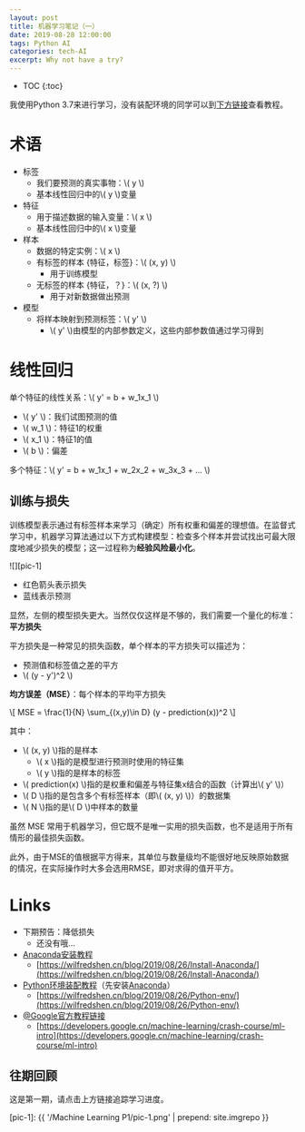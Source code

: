 ```yaml
---
layout: post
title: 机器学习笔记（一）
date: 2019-08-28 12:00:00
tags: Python AI
categories: tech-AI
excerpt: Why not have a try?
---
```


* TOC
{:toc}

我使用Python 3.7来进行学习，没有装配环境的同学可以到[下方链接](#Links)查看教程。

# 术语

- 标签
    - 我们要预测的真实事物：\\( y \\)
    - 基本线性回归中的\\( y \\)变量
- 特征
    - 用于描述数据的输入变量：\\( x \\)
    - 基本线性回归中的\\( x \\)变量
- 样本
    - 数据的特定实例：\\( x \\)
    - 有标签的样本 {特征，标签}：\\( (x, y) \\)
        - 用于训练模型
    - 无标签的样本 {特征，？}：\\( (x, ?) \\)
        - 用于对新数据做出预测
- 模型
    - 将样本映射到预测标签：\\( y' \\)
        - \\( y' \\)由模型的内部参数定义，这些内部参数值通过学习得到

# 线性回归

单个特征的线性关系：\\( y' = b + w_1x_1 \\)
- \\( y' \\)：我们试图预测的值
- \\( w_1 \\)：特征1的权重
- \\( x_1 \\)：特征1的值
- \\( b \\)：偏差

多个特征：\\( y' = b + w_1x_1 + w_2x_2 + w_3x_3 + ... \\)

## 训练与损失

训练模型表示通过有标签样本来学习（确定）所有权重和偏差的理想值。在监督式学习中，机器学习算法通过以下方式构建模型：检查多个样本并尝试找出可最大限度地减少损失的模型；这一过程称为**经验风险最小化**。

![][pic-1]

- 红色箭头表示损失
- 蓝线表示预测

显然，左侧的模型损失更大。当然仅仅这样是不够的，我们需要一个量化的标准：**平方损失**

平方损失是一种常见的损失函数，单个样本的平方损失可以描述为：
- 预测值和标签值之差的平方
- \\( (y - y')^2 \\)

**均方误差（MSE）**：每个样本的平均平方损失

\\[ MSE = \frac{1}{N} \sum_{(x,y)\in D} (y - prediction(x))^2 \\]

其中：
- \\( (x, y) \\)指的是样本
  - \\( x \\)指的是模型进行预测时使用的特征集
  - \\( y \\)指的是样本的标签
- \\( prediction(x) \\)指的是权重和偏差与特征集x结合的函数（计算出\\( y' \\)）
- \\( D \\)指的是包含多个有标签样本（即\\( (x, y) \\)）的数据集
- \\( N \\)指的是\\( D \\)中样本的数量

虽然 MSE 常用于机器学习，但它既不是唯一实用的损失函数，也不是适用于所有情形的最佳损失函数。

此外，由于MSE的值根据平方得来，其单位与数量级均不能很好地反映原始数据的情况，在实际操作时大多会选用RMSE，即对求得的值开平方。

# Links

- 下期预告：降低损失
    - 还没有哦...
- [Anaconda安装教程](https://wilfredshen.cn/blog/2019/08/26/Install-Anaconda/)
    - [https://wilfredshen.cn/blog/2019/08/26/Install-Anaconda/](https://wilfredshen.cn/blog/2019/08/26/Install-Anaconda/)
- [Python环境装配教程](https://wilfredshen.cn/blog/2019/08/26/Python-env/)（先安装[Anaconda](https://wilfredshen.cn/blog/2019/08/26/Install-Anaconda/)）
    - [https://wilfredshen.cn/blog/2019/08/26/Python-env/](https://wilfredshen.cn/blog/2019/08/26/Python-env/)
- [@Google官方教程链接](https://developers.google.cn/machine-learning/crash-course/ml-intro)
    - [https://developers.google.cn/machine-learning/crash-course/ml-intro](https://developers.google.cn/machine-learning/crash-course/ml-intro)

## 往期回顾

这是第一期，请点击上方链接追踪学习进度。

[pic-1]: {{ '/Machine Learning P1/pic-1.png' | prepend: site.imgrepo }}
